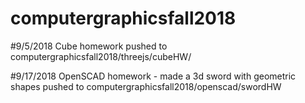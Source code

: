 # computergraphicsfall2018

#9/5/2018
Cube homework pushed to computergraphicsfall2018/threejs/cubeHW/

#9/17/2018
OpenSCAD homework - made a 3d sword with geometric shapes
pushed to computergraphicsfall2018/openscad/swordHW


